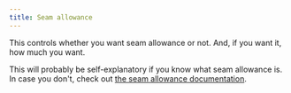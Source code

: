 ```yaml
---
title: Seam allowance
---
```


This controls whether you want seam allowance or not. And, if you want it, how much you want.

This will probably be self-explanatory if you know what seam allowance is. In case you don't, check out [the seam allowance documentation](/docs/sewing/seam-allowance).

